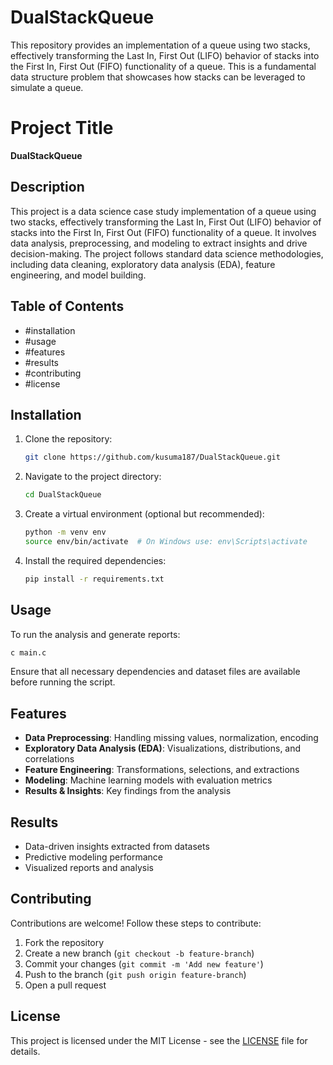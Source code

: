 # DualStackQueue
This repository provides an implementation of a queue using two stacks, effectively transforming the Last In, First Out (LIFO) behavior of stacks into the First In, First Out (FIFO) functionality of a queue. This is a fundamental data structure problem that showcases how stacks can be leveraged to simulate a queue.
# Project Title

**DualStackQueue**

## Description

This project is a data science case study implementation of a queue using two stacks, effectively transforming the Last In, First Out (LIFO) behavior of stacks into the First In, First Out (FIFO) functionality of a queue.  It involves data analysis, preprocessing, and modeling to extract insights and drive decision-making. The project follows standard data science methodologies, including data cleaning, exploratory data analysis (EDA), feature engineering, and model building.

## Table of Contents

- #installation
- #usage
- #features
- #results
- #contributing
- #license

## Installation

1. Clone the repository:
   ```bash
   git clone https://github.com/kusuma187/DualStackQueue.git
   ```
2. Navigate to the project directory:
   ```bash
   cd DualStackQueue
   ```
3. Create a virtual environment (optional but recommended):
   ```bash
   python -m venv env
   source env/bin/activate  # On Windows use: env\Scripts\activate
   ```
4. Install the required dependencies:
   ```bash
   pip install -r requirements.txt
   ```

## Usage

To run the analysis and generate reports:

```bash
c main.c
```

Ensure that all necessary dependencies and dataset files are available before running the script.

## Features

- **Data Preprocessing**: Handling missing values, normalization, encoding
- **Exploratory Data Analysis (EDA)**: Visualizations, distributions, and correlations
- **Feature Engineering**: Transformations, selections, and extractions
- **Modeling**: Machine learning models with evaluation metrics
- **Results & Insights**: Key findings from the analysis

## Results

- Data-driven insights extracted from datasets
- Predictive modeling performance
- Visualized reports and analysis

## Contributing

Contributions are welcome! Follow these steps to contribute:

1. Fork the repository
2. Create a new branch (`git checkout -b feature-branch`)
3. Commit your changes (`git commit -m 'Add new feature'`)
4. Push to the branch (`git push origin feature-branch`)
5. Open a pull request

## License

This project is licensed under the MIT License - see the [LICENSE](LICENSE) file for details.

